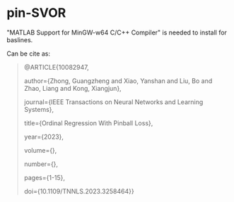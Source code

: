 # pin-SVOR

"MATLAB Support for MinGW-w64 C/C++ Compiler" is needed to install for baslines.

Can be cite as:
>@ARTICLE{10082947,
>
>  author={Zhong, Guangzheng and Xiao, Yanshan and Liu, Bo and Zhao, Liang and Kong, Xiangjun},
>
>  journal={IEEE Transactions on Neural Networks and Learning Systems},
>
>  title={Ordinal Regression With Pinball Loss},
>
>  year={2023},
>
>  volume={},
>
>  number={},
>
>  pages={1-15},
>
>  doi={10.1109/TNNLS.2023.3258464}}
